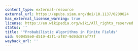```yaml
---
content_type: external-resource
external_url: https://epubs.siam.org/doi/10.1137/0209024
has_external_license_warning: true
license: https://en.wikipedia.org/wiki/All_rights_reserved
status: ''
title: '"Probabilistic Algorithms in Finite Fields'
uid: 900458e0-d519-42f1-af87-9d9dc87af77f
wayback_url: ''
---
```

